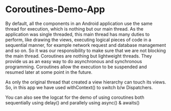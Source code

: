 # Coroutines-Demo-App
By default, all the components in an Android application use the same thread for execution, which is nothing but our main thread.
As the application was single threaded, this main thread has many duties to perform, like drawing the views, executing logical pieces of code in a sequential manner, for example network request and database management and so on.
So it was our responsibility to make sure that we are not blocking the main thread.
Coroutines are nothing but lightweight threads. They provide us as an easy way to do asynchronous and synchronous programming.
Coroutines allow the execution to be suspended and resumed later at some point in the future.

As only the original thread that created a view hierarchy can touch its views. So, in this app we have used withContext() to switch b/w Dispatchers. 

You can also see the logcat for the demo of using coroutines both sequentially using delay() and parallely using async() & awaits()
